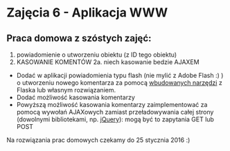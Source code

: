 # Zajęcia 6 - Aplikacja WWW

## Praca domowa z szóstych zajęć:

1. powiadomienie o utworzeniu obiektu (z ID tego obiektu)
2. KASOWANIE KOMENTÓW
2a. niech kasowanie bedzie AJAXEM


- Dodać w aplikacji powiadomienia typu flash (nie mylić z Adobe Flash :) ) o utworzeniu nowego komentarza
  za pomocą [wbudowanych narzędzi](http://flask.pocoo.org/docs/0.10/patterns/flashing/) z Flaska lub
  własnym rozwiązaniem.
- Dodać możliwość kasowania komentarzy
- Powyższą możliwość kasowania komentarzy zaimplementować za pomocą wywołań AJAXowych zamiast
  przeładowywania całej strony (dowolnymi bibliotekami, np. [jQuery](http://api.jquery.com/category/ajax/)):
  mogą być to zapytania GET lub POST

Na rozwiązania prac domowych czekamy do 25 stycznia 2016 :)

